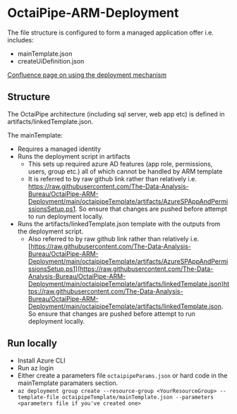 # OctaiPipe-ARM-Deployment

The file structure is configured to form a managed application offer i.e. includes:
- mainTemplate.json
- createUiDefinition.json

[Confluence page on using the deployment mechanism](https://octaipipe.atlassian.net/wiki/spaces/CAAS/pages/1305477121/Deploying+OctaiPipe+Via+Marketplace+Preview)

## Structure
The OctaiPipe architecture (including sql server, web app etc) is defined in artifacts/linkedTemplate.json.

The mainTemplate:
- Requires a managed identity
- Runs the deployment script in artifacts
  - This sets up required azure AD features (app role, permissions, users, group etc.) all of which cannot be handled by ARM template
  - It is referred to by raw github link rather than relatively i.e. https://raw.githubusercontent.com/The-Data-Analysis-Bureau/OctaiPipe-ARM-Deployment/main/octaipipeTemplate/artifacts/AzureSPAppAndPermissionsSetup.ps1. So ensure that changes are pushed before attempt to run deployment locally.
- Runs the artifacts/linkedTemplate.json template with the outputs from the deployment script.
  - Also referred to by raw github link rather than relatively i.e. [https://raw.githubusercontent.com/The-Data-Analysis-Bureau/OctaiPipe-ARM-Deployment/main/octaipipeTemplate/artifacts/AzureSPAppAndPermissionsSetup.ps1](https://raw.githubusercontent.com/The-Data-Analysis-Bureau/OctaiPipe-ARM-Deployment/main/octaipipeTemplate/artifacts/linkedTemplate.json)https://raw.githubusercontent.com/The-Data-Analysis-Bureau/OctaiPipe-ARM-Deployment/main/octaipipeTemplate/artifacts/linkedTemplate.json. So ensure that changes are pushed before attempt to run deployment locally. 

## Run locally
- Install Azure CLI
- Run az login
- Either create a parameters file `octaipipeParams.json` or hard code in the mainTemplate paramaters section.
- `az deployment group create --resource-group <YourResourceGroup> --template-file octaipipeTemplate/mainTemplate.json --parameters <parameters file if you've created one>`
